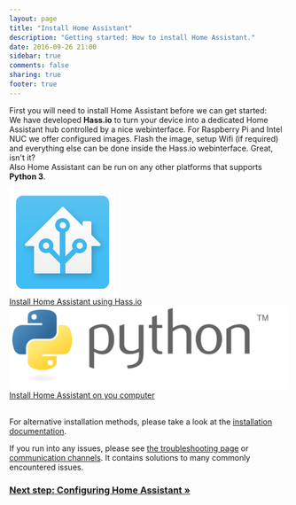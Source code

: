 ```yaml
---
layout: page
title: "Install Home Assistant"
description: "Getting started: How to install Home Assistant."
date: 2016-09-26 21:00
sidebar: true
comments: false
sharing: true
footer: true
---
```


First you will need to install Home Assistant before we can get started:
<br>
We have developed **Hass.io** to turn your device into a dedicated Home Assistant hub controlled by a nice webinterface.
For Raspberry Pi and Intel NUC we offer configured images. Flash the image, setup Wifi (if required) and everything else can be done inside the Hass.io webinterface. Great, isn't it?
<br>
Also Home Assistant can be run on any other platforms that supports **Python 3**.
<div class="text-center hass-option-cards" markdown="0">
  <a class='option-card' href='/hassio/installation/'>
    <div class='img-container'>
      <img src='/images/supported_brands/home-assistant.png' />
    </div>
    <div class='title'>Install Home Assistant using Hass.io</div>
  </a>
  <a class='option-card' href='/docs/installation/virtualenv/'>
    <div class='img-container'>
      <img src='/images/supported_brands/python.svg' />
    </div>
    <div class='title'>Install Home Assistant on you computer</div>
  </a>
</div>
<br>

For alternative installation methods, please take a look at the [installation documentation](/docs/installation/).

If you run into any issues, please see [the troubleshooting page](/docs/installation/troubleshooting/) or [communication channels](/help/). It contains solutions to many commonly encountered issues.

### [Next step: Configuring Home Assistant &raquo;](/getting-started/configuration/)

